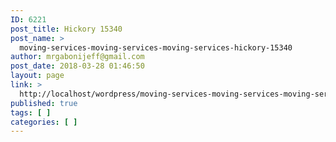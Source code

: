 ```yaml
---
ID: 6221
post_title: Hickory 15340
post_name: >
  moving-services-moving-services-moving-services-hickory-15340
author: mrgabonijeff@gmail.com
post_date: 2018-03-28 01:46:50
layout: page
link: >
  http://localhost/wordpress/moving-services-moving-services-moving-services-hickory-15340/
published: true
tags: [ ]
categories: [ ]
---
```

